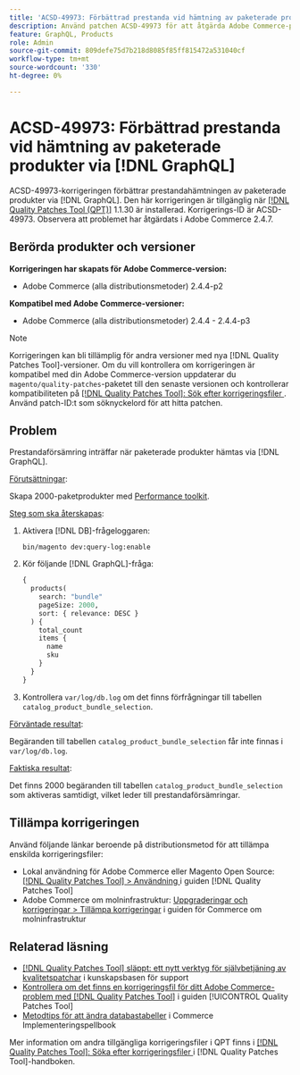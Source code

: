 ```yaml
---
title: 'ACSD-49973: Förbättrad prestanda vid hämtning av paketerade produkter via  [!DNL GraphQL]'
description: Använd patchen ACSD-49973 för att åtgärda Adobe Commerce-problemet där prestandaförsämringar inträffar när paketerade produkter hämtas via  [!DNL GraphQL].
feature: GraphQL, Products
role: Admin
source-git-commit: 809defe75d7b218d8085f85ff815472a531040cf
workflow-type: tm+mt
source-wordcount: '330'
ht-degree: 0%

---
```


# ACSD-49973: Förbättrad prestanda vid hämtning av paketerade produkter via [!DNL GraphQL]

ACSD-49973-korrigeringen förbättrar prestandahämtningen av paketerade produkter via [!DNL GraphQL]. Den här korrigeringen är tillgänglig när [[!DNL Quality Patches Tool (QPT)]](https://experienceleague.adobe.com/en/docs/commerce-knowledge-base/kb/announcements/commerce-announcements/magento-quality-patches-released-new-tool-to-self-serve-quality-patches) 1.1.30 är installerad. Korrigerings-ID är ACSD-49973. Observera att problemet har åtgärdats i Adobe Commerce 2.4.7.

## Berörda produkter och versioner

**Korrigeringen har skapats för Adobe Commerce-version:**

* Adobe Commerce (alla distributionsmetoder) 2.4.4-p2

**Kompatibel med Adobe Commerce-versioner:**

* Adobe Commerce (alla distributionsmetoder) 2.4.4 - 2.4.4-p3

>[!NOTE]
>
>Korrigeringen kan bli tillämplig för andra versioner med nya [!DNL Quality Patches Tool]-versioner. Om du vill kontrollera om korrigeringen är kompatibel med din Adobe Commerce-version uppdaterar du `magento/quality-patches`-paketet till den senaste versionen och kontrollerar kompatibiliteten på [[!DNL Quality Patches Tool]: Sök efter korrigeringsfiler ](https://experienceleague.adobe.com/tools/commerce-quality-patches/index.html). Använd patch-ID:t som söknyckelord för att hitta patchen.

## Problem

Prestandaförsämring inträffar när paketerade produkter hämtas via [!DNL GraphQL].

<u>Förutsättningar</u>:

Skapa 2000-paketprodukter med [Performance toolkit](https://experienceleague.adobe.com/docs/commerce-operations/configuration-guide/cli/generate-data.html).

<u>Steg som ska återskapas</u>:

1. Aktivera [!DNL DB]-frågeloggaren:

   ```
   bin/magento dev:query-log:enable
   ```

1. Kör följande [!DNL GraphQL]-fråga:

   ```GraphQL
   {
     products(
       search: "bundle"
       pageSize: 2000,
       sort: { relevance: DESC }
     ) {
       total_count
       items {
         name
         sku
       }
     }
   }
   ```

1. Kontrollera `var/log/db.log` om det finns förfrågningar till tabellen `catalog_product_bundle_selection`.

<u>Förväntade resultat</u>:

Begäranden till tabellen `catalog_product_bundle_selection` får inte finnas i `var/log/db.log`.

<u>Faktiska resultat</u>:

Det finns 2000 begäranden till tabellen `catalog_product_bundle_selection` som aktiveras samtidigt, vilket leder till prestandaförsämringar.

## Tillämpa korrigeringen

Använd följande länkar beroende på distributionsmetod för att tillämpa enskilda korrigeringsfiler:

* Lokal användning för Adobe Commerce eller Magento Open Source: [[!DNL Quality Patches Tool] > Användning ](/help/tools/quality-patches-tool/usage.md) i guiden [!DNL Quality Patches Tool]
* Adobe Commerce om molninfrastruktur: [Uppgraderingar och korrigeringar > Tillämpa korrigeringar](https://experienceleague.adobe.com/docs/commerce-cloud-service/user-guide/develop/upgrade/apply-patches.html) i guiden för Commerce om molninfrastruktur

## Relaterad läsning

* [[!DNL Quality Patches Tool] släppt: ett nytt verktyg för självbetjäning av kvalitetspatchar](https://experienceleague.adobe.com/en/docs/commerce-knowledge-base/kb/announcements/commerce-announcements/magento-quality-patches-released-new-tool-to-self-serve-quality-patches) i kunskapsbasen för support
* [Kontrollera om det finns en korrigeringsfil för ditt Adobe Commerce-problem med  [!DNL Quality Patches Tool]](/help/tools/quality-patches-tool/patches-available-in-qpt/check-patch-for-magento-issue-with-magento-quality-patches.md) i guiden [!UICONTROL Quality Patches Tool]
* [Metodtips för att ändra databastabeller](https://experienceleague.adobe.com/en/docs/commerce-operations/implementation-playbook/best-practices/development/modifying-core-and-third-party-tables#why-adobe-recommends-avoiding-modifications) i Commerce Implementeringspellbook

Mer information om andra tillgängliga korrigeringsfiler i QPT finns i [[!DNL Quality Patches Tool]: Söka efter korrigeringsfiler ](https://experienceleague.adobe.com/tools/commerce-quality-patches/index.html) i [!DNL Quality Patches Tool]-handboken.

